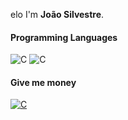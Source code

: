 elo I'm **João Silvestre**.

#### Programming Languages
<img alt="C" src="https://img.shields.io/badge/c-%2300599C.svg?style=for-the-badge&logo=c&logoColor=white"> <img alt="C" src="https://img.shields.io/badge/c%23-%23239120.svg?style=for-the-badge&logo=c-sharp&logoColor=white">
  
#### Give me money
<a href="https://www.paypal.me/fekkoh" target="_blank"> 
<img alt="C" src="https://img.shields.io/badge/PayPal-00457C?style=for-the-badge&logo=paypal&logoColor=white"> 
